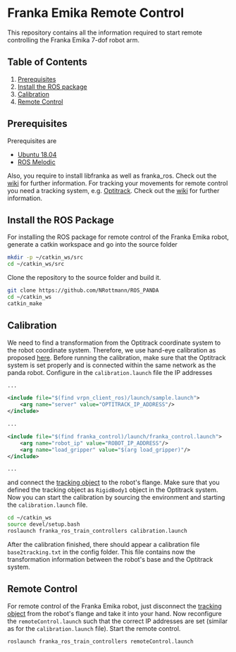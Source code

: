 # Franka Emika Remote Control

This repository contains all the information required to start remote controlling the Franka Emika 7-dof robot arm. 



## Table of Contents

1. [Prerequisites](#prerequisites) 
2. [Install the ROS package](#installpackage)
3. [Calibration](#calibration)
4. [Remote Control](#remotecontrol)



## Prerequisites <a name="prerequisites"></a>

Prerequisites are 

- [Ubuntu 18.04](https://ubuntu.com/tutorials/install-ubuntu-desktop#1-overview)
- [ROS Melodic](http://wiki.ros.org/melodic/Installation/Ubuntu)

Also, you require to install libfranka as well as franka_ros. Check out the [wiki](../../wiki/ROS-Franka-Installation-instructions) for further information. For tracking your movements for remote control you need a tracking system, e.g. [Optitrack](https://optitrack.com/). Check out the [wiki](../../wiki/Setup-of-the-Optitrack-System) for further information.



## Install the ROS Package <a name="installpackage"></a>

For installing the ROS package for remote control of the Franka Emika robot, generate a catkin workspace and go into the source folder

```bash
mkdir -p ~/catkin_ws/src
cd ~/catkin_ws/src
```

Clone the repository to the source folder and build it.

````bash
git clone https://github.com/NRottmann/ROS_PANDA
cd ~/catkin_ws
catkin_make
````



## Calibration <a name="calibration"></a>

We need to find a transformation from the Optitrack coordinate system to the robot coordinate system. Therefore, we use hand-eye calibration as proposed [here](https://onlinelibrary.wiley.com/doi/full/10.1002/rcs.1427). Before running the calibration, make sure that the Optitrack system is set properly and is connected within the same network as the panda robot. Configure in the `calibration.launch` file the IP addresses

````xml
...

<include file="$(find vrpn_client_ros)/launch/sample.launch">
	<arg name="server" value="OPTITRACK_IP_ADDRESS"/>
</include>

...

<include file="$(find franka_control)/launch/franka_control.launch">
	<arg name="robot_ip" value="ROBOT_IP_ADDRESS"/>
    <arg name="load_gripper" value="$(arg load_gripper)"/>
</include>

...
````

and connect the [tracking object](../../tree/master/files/cad) to the robot's flange. Make sure that you defined the tracking object as `RigidBody1` object in the Optitrack system. Now you can start the calibration by sourcing the environment and starting the `calibration.launch` file.

````bash
cd ~/catkin_ws
source devel/setup.bash
roslaunch franka_ros_train_controllers calibration.launch
````

 After the calibration finished, there should appear a calibration file `base2tracking.txt` in the config folder. This file contains now the transformation information between the robot's base and the Optitrack system.



## Remote Control <a name="remotecontrol"></a>

For remote control of the Franka Emika robot, just disconnect the [tracking object](../../tree/master/files/cad) from the robot's flange and take it into your hand. Now reconfigure the `remoteControl.launch` such that the correct IP addresses are set (similar as for the `calibration.launch` file). Start the remote control.

````bash
roslaunch franka_ros_train_controllers remoteControl.launch
````

